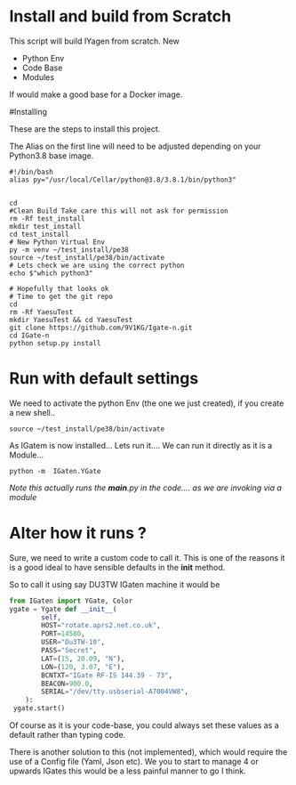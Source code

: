 
# Install and build from Scratch

This script will build IYagen from scratch.
New
  - Python Env
  - Code Base
  - Modules

If would make a good base for a Docker image.


#Installing 

These are the steps to install this project.

The Alias on the first line will need to be adjusted depending on your Python3.8 base image.

```
#!/bin/bash
alias py="/usr/local/Cellar/python@3.8/3.8.1/bin/python3"


cd 
#Clean Build Take care this will not ask for permission
rm -Rf test_install
mkdir test_install
cd test_install
# New Python Virtual Env
py -m venv ~/test_install/pe38
source ~/test_install/pe38/bin/activate
# Lets check we are using the correct python
echo $"which python3"

# Hopefully that looks ok 
# Time to get the git repo
cd
rm -Rf YaesuTest
mkdir YaesuTest && cd YaesuTest
git clone https://github.com/9V1KG/Igate-n.git
cd IGate-n	
python setup.py install
```


# Run with default settings

We need to activate the python Env (the one we just created), if you create a new shell..


	source ~/test_install/pe38/bin/activate


As IGatem is now installed... 
Lets run it.... We can run it directly as it is a Module...

	python -m  IGaten.YGate 


*Note this actually runs the __main__.py in the code.... as we are invoking via a module*


# Alter how it runs ?

Sure, we need to write a custom code to call it. This is one of the reasons it is a good ideal to have sensible defaults in the __init__ method.

So to call it using say DU3TW IGaten machine it would be

```python
from IGaten import YGate, Color
ygate = Ygate def __init__(
        self,
        HOST="rotate.aprs2.net.co.uk",
        PORT=14580,
        USER="Du3TW-10",
        PASS="Secret",
        LAT=(15, 20.09, "N"),
        LON=(120, 3.07, "E"),
        BCNTXT="IGate RF-IS 144.39 - 73",
        BEACON=900.0,
        SERIAL="/dev/tty.usbserial-A7004VW8",
    ):
 ygate.start()
```

Of course as it is your code-base, you could always set these values as a default rather than typing code.

There is another solution to this (not implemented), which would require the use of a Config file (Yaml, Json etc). We you to start to manage 4 or upwards IGates this would be a less painful manner to go I think.






